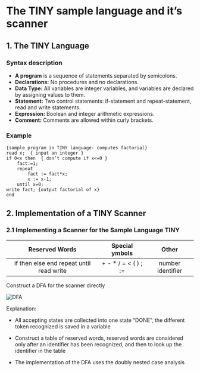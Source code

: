 # The TINY sample language and it’s scanner

## 1. The TINY Language

### Syntax description

- **A program** is a sequence of statements separated by semicolons.
- **Declarations:** No procedures and no declarations.
- **Data Type:** All variables are integer variables, and variables are declared by assigning values to them.
- **Statement:** Two control statements: if-statement and repeat-statement, read and write statements.
- **Expression:** Boolean and integer arithmetic expressions.
- **Comment:** Comments are allowed within curly brackets.

### Example

```tiny
{sample program in TINY language- computes factorial}
read x;  { input an integer }
if 0<x then  { don’t compute if x<=0 }
    fact:=1;
    repeat
        fact := fact*x;
        x := x-1;
    until x=0;
write fact; {output factorial of x}
end
```

## 2. Implementation of a TINY Scanner

### 2.1 Implementing a Scanner for the Sample Language TINY

| **Reserved Words**                        | **Special ymbols**                            | **Other**        |
|:-----------------------------------------:|:-----------------------------------------------:|:-----------------:|
| if then else end repeat until read write  | +      -     *     / =      <  ( )     ;    :=  | number identifier |

Construct a DFA for the scanner directly

![DFA](.docs/DFA.png)

Explanation:

- All accepting states are collected into one state “DONE”, the different token recognized is saved in a variable

- Construct a table of reserved words, reserved words are considered only after an identifier has been recognized, and then to look up the identifier in the table

- The implementation of the DFA uses the doubly nested case analysis
